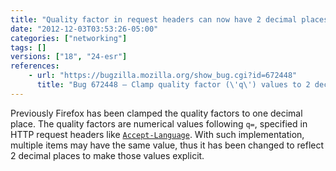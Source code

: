 ```yaml
---
title: "Quality factor in request headers can now have 2 decimal places"
date: "2012-12-03T03:53:26-05:00"
categories: ["networking"]
tags: []
versions: ["18", "24-esr"]
references:
    - url: "https://bugzilla.mozilla.org/show_bug.cgi?id=672448"
      title: "Bug 672448 – Clamp quality factor (\'q\') values to 2 decimal places"
---
```

Previously Firefox has been clamped the quality factors to one decimal place. The quality factors are numerical values following `q=`, specified in HTTP request headers like [`Accept-Language`](https://developer.mozilla.org/docs/HTTP/Content_negotiation#The_Accept-Language.3A_header). With such implementation, multiple items may have the same value, thus it has been changed to reflect 2 decimal places to make those values explicit.
